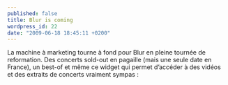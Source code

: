 ```yaml
---
published: false
title: Blur is coming
wordpress_id: 22
date: "2009-06-18 18:45:11 +0200"
---
```


La machine à marketing tourne à fond pour Blur en pleine tournée de reformation.
Des concerts sold-out en pagaille (mais une seule date en France), un best-of et
même ce widget qui permet d’accéder à des vidéos et des extraits de concerts
vraiment sympas :

<object 
    type="application/x-shockwave-flash"
    data="http://widgets.clearspring.com/o/4a27e0a2164b4a0b/4a3a68b789f8685d/4a27e0a2164b4a0b/5a272b91" 
    id="W4a27e0a2164b4a0b4a3a68b789f8685d" width="280" height="480">

<param name="movie" value="http://widgets.clearspring.com/o/4a27e0a2164b4a0b/4a3a68b789f8685d/4a27e0a2164b4a0b/5a272b91" />
<param name="wmode" value="transparent" />
<param name="allowNetworking" value="all" />
<param name="allowScriptAccess" value="always" />
<param name="allowFullScreen" value="true" /> </object>
